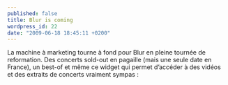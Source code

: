 ```yaml
---
published: false
title: Blur is coming
wordpress_id: 22
date: "2009-06-18 18:45:11 +0200"
---
```


La machine à marketing tourne à fond pour Blur en pleine tournée de reformation.
Des concerts sold-out en pagaille (mais une seule date en France), un best-of et
même ce widget qui permet d’accéder à des vidéos et des extraits de concerts
vraiment sympas :

<object 
    type="application/x-shockwave-flash"
    data="http://widgets.clearspring.com/o/4a27e0a2164b4a0b/4a3a68b789f8685d/4a27e0a2164b4a0b/5a272b91" 
    id="W4a27e0a2164b4a0b4a3a68b789f8685d" width="280" height="480">

<param name="movie" value="http://widgets.clearspring.com/o/4a27e0a2164b4a0b/4a3a68b789f8685d/4a27e0a2164b4a0b/5a272b91" />
<param name="wmode" value="transparent" />
<param name="allowNetworking" value="all" />
<param name="allowScriptAccess" value="always" />
<param name="allowFullScreen" value="true" /> </object>
